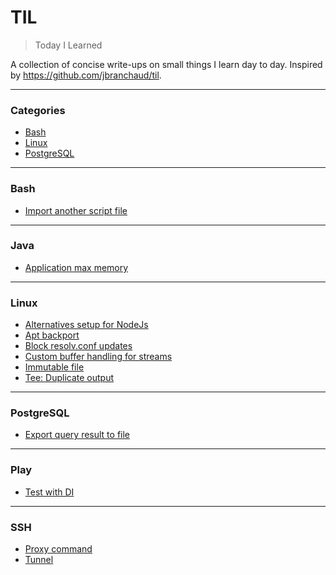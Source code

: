 # TIL

> Today I Learned

A collection of concise write-ups on small things I learn day to day. Inspired by https://github.com/jbranchaud/til.

---

### Categories

* [Bash](#bash)
* [Linux](#linux)
* [PostgreSQL](#postgresql)


---

### Bash

- [Import another script file](bash/import.md)

---

### Java

- [Application max memory](java/max-memory.md)

---

### Linux

- [Alternatives setup for NodeJs](linux/alternatives.md)
- [Apt backport](linux/apt-backport.md)
- [Block resolv.conf updates](linux/resolv-conf.md)
- [Custom buffer handling for streams](linux/stdbuf.md)
- [Immutable file](linux/immutable-file.md)
- [Tee: Duplicate output](linux/tee.md)

---

### PostgreSQL

- [Export query result to file](postgres/export-query-file.md)

---

### Play

- [Test with DI](play/di-with-application.md)

----

### SSH

  - [Proxy command](ssh/proxy-command.md)
  - [Tunnel](ssh/tunnel.md)
